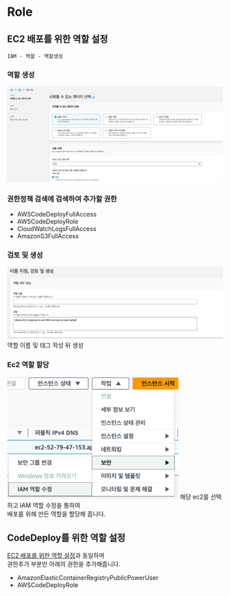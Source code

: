 # Role

## EC2 배포를 위한 역할 설정

`IAM - 역할 - 역할생성`

### 역할 생성

![](2024-03-29-14-01-37.png)

### 권한정책 검색에 검색하여 추가할 권한

- AWSCodeDeployFullAccess
- AWSCodeDeployRole
- CloudWatchLogsFullAccess
- AmazonS3FullAccess

### 검토 및 생성

![](2024-03-29-14-04-15.png)
역할 이름 및 태그 작성 뒤 생성

### Ec2 역할 할당

![](2024-03-29-14-06-07.png)
해당 ec2를 선택하고 IAM 역할 수정을 통하여  
배포를 위해 만든 역할을 할당해 줍니다.

## CodeDeploy를 위한 역할 설정

[EC2 배포를 위한 역할 설정](/aws/iam/access-management/role#ec2-배포를-위한-역할-설정)과 동일하며  
권한추가 부분만 아래의 권한을 추가해줍니다.

- AmazonElasticContainerRegistryPublicPowerUser
- AWSCodeDeployRole
